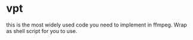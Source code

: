 # vpt
this is the most widely used code you need to implement in ffmpeg. Wrap as shell script for you to use.
